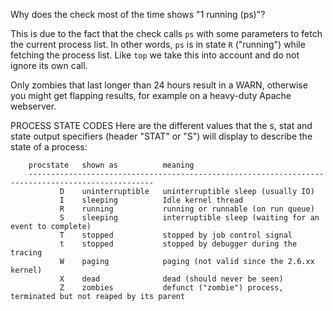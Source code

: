 Why does the check most of the time shows "1 running (ps)"?

This is due to the fact that the check calls `ps` with some parameters to fetch the current process list. In other words, `ps` is in state `R` ("running") while fetching the process list.  Like `top` we take this into account and do not ignore its own call.


Only zombies that last longer than 24 hours result in a WARN, otherwise you might get flapping results, for example on a heavy-duty Apache webserver.


PROCESS STATE CODES
       Here are the different values that the s, stat and state output specifiers (header "STAT" or "S") will
       display to describe the state of a process:


        procstate   shown as          meaning
        --------------------------------------------------------------------------------------------------
               D    uninterruptible   uninterruptible sleep (usually IO)
               I    sleeping          Idle kernel thread
               R    running           running or runnable (on run queue)
               S    sleeping          interruptible sleep (waiting for an event to complete)
               T    stopped           stopped by job control signal
               t    stopped           stopped by debugger during the tracing
               W    paging            paging (not valid since the 2.6.xx kernel)
               X    dead              dead (should never be seen)
               Z    zombies           defunct ("zombie") process, terminated but not reaped by its parent
